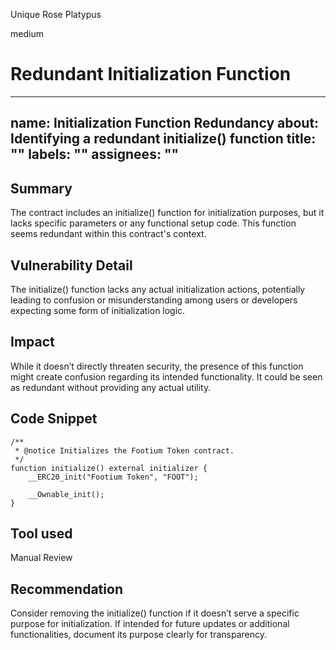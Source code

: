 Unique Rose Platypus

medium

# Redundant Initialization Function

---
name: Initialization Function Redundancy
about: Identifying a redundant initialize() function
title: ""
labels: ""
assignees: ""
---

## Summary

The contract includes an initialize() function for initialization purposes, but it lacks specific parameters or any functional setup code. This function seems redundant within this contract's context.

## Vulnerability Detail

The initialize() function lacks any actual initialization actions, potentially leading to confusion or misunderstanding among users or developers expecting some form of initialization logic.

## Impact

While it doesn’t directly threaten security, the presence of this function might create confusion regarding its intended functionality. It could be seen as redundant without providing any actual utility.

## Code Snippet

```solidity
/**
 * @notice Initializes the Footium Token contract.
 */
function initialize() external initializer {
    __ERC20_init("Footium Token", "FOOT");

    __Ownable_init();
}
```
## Tool used
Manual Review

## Recommendation
Consider removing the initialize() function if it doesn’t serve a specific purpose for initialization. If intended for future updates or additional functionalities, document its purpose clearly for transparency.